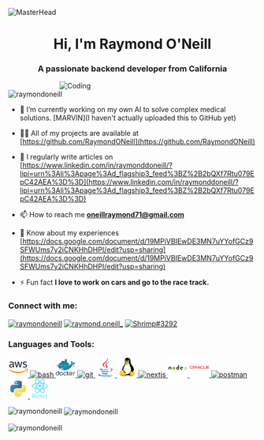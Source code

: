 ![MasterHead](https://as1.ftcdn.net/v2/jpg/03/52/39/00/1000_F_352390061_Bem8aYkzfGhIObTC4fXhf0PmKQjWM1wN.jpg)
<h1 align="center">Hi, I'm Raymond O'Neill</h1>
<h3 align="center">A passionate backend developer from California</h3>
<img align="right" alt="Coding" width="400" src="https://thumbs.gfycat.com/AliveAdmirableEidolonhelvum-max-1mb.gif">

<p align="left"> <img src="https://komarev.com/ghpvc/?username=raymondoneill&label=Profile%20views&color=0e75b6&style=flat" alt="raymondoneill" /> </p>

- 🔭 I’m currently working on my own AI to solve complex medical solutions. [MARVIN](I haven't actually uploaded this to GitHub yet)

- 👨‍💻 All of my projects are available at [https://github.com/RaymondONeill](https://github.com/RaymondONeill)

- 📝 I regularly write articles on [https://www.linkedin.com/in/raymonddoneill/?lipi=urn%3Ali%3Apage%3Ad_flagship3_feed%3BZ%2B2bQXf7Rtu079EpC42AEA%3D%3D](https://www.linkedin.com/in/raymonddoneill/?lipi=urn%3Ali%3Apage%3Ad_flagship3_feed%3BZ%2B2bQXf7Rtu079EpC42AEA%3D%3D)

- 📫 How to reach me **oneillraymond71@gmail.com**

- 📄 Know about my experiences [https://docs.google.com/document/d/19MPiVBIEwDE3MN7uYYofGCz9SFWUms7y2iCNKHhDHPI/edit?usp=sharing](https://docs.google.com/document/d/19MPiVBIEwDE3MN7uYYofGCz9SFWUms7y2iCNKHhDHPI/edit?usp=sharing)

- ⚡ Fun fact **I love to work on cars and go to the race track.**

<h3 align="left">Connect with me:</h3>
<p align="left">
<a href="https://linkedin.com/in/raymondoneill" target="blank"><img align="center" src="https://raw.githubusercontent.com/rahuldkjain/github-profile-readme-generator/master/src/images/icons/Social/linked-in-alt.svg" alt="raymondoneill" height="30" width="40" /></a>
<a href="https://instagram.com/raymond.oneill_" target="blank"><img align="center" src="https://raw.githubusercontent.com/rahuldkjain/github-profile-readme-generator/master/src/images/icons/Social/instagram.svg" alt="raymond.oneill_" height="30" width="40" /></a>
<a href="https://discord.gg/Shrimp#3292" target="blank"><img align="center" src="https://raw.githubusercontent.com/rahuldkjain/github-profile-readme-generator/master/src/images/icons/Social/discord.svg" alt="Shrimp#3292" height="30" width="40" /></a>
</p>

<h3 align="left">Languages and Tools:</h3>
<p align="left"> <a href="https://aws.amazon.com" target="_blank" rel="noreferrer"> <img src="https://raw.githubusercontent.com/devicons/devicon/master/icons/amazonwebservices/amazonwebservices-original-wordmark.svg" alt="aws" width="40" height="40"/> </a> <a href="https://www.gnu.org/software/bash/" target="_blank" rel="noreferrer"> <img src="https://www.vectorlogo.zone/logos/gnu_bash/gnu_bash-icon.svg" alt="bash" width="40" height="40"/> </a> <a href="https://www.docker.com/" target="_blank" rel="noreferrer"> <img src="https://raw.githubusercontent.com/devicons/devicon/master/icons/docker/docker-original-wordmark.svg" alt="docker" width="40" height="40"/> </a> <a href="https://git-scm.com/" target="_blank" rel="noreferrer"> <img src="https://www.vectorlogo.zone/logos/git-scm/git-scm-icon.svg" alt="git" width="40" height="40"/> </a> <a href="https://www.java.com" target="_blank" rel="noreferrer"> <img src="https://raw.githubusercontent.com/devicons/devicon/master/icons/java/java-original.svg" alt="java" width="40" height="40"/> </a> <a href="https://www.linux.org/" target="_blank" rel="noreferrer"> <img src="https://raw.githubusercontent.com/devicons/devicon/master/icons/linux/linux-original.svg" alt="linux" width="40" height="40"/> </a> <a href="https://nextjs.org/" target="_blank" rel="noreferrer"> <img src="https://cdn.worldvectorlogo.com/logos/nextjs-2.svg" alt="nextjs" width="40" height="40"/> </a> <a href="https://nodejs.org" target="_blank" rel="noreferrer"> <img src="https://raw.githubusercontent.com/devicons/devicon/master/icons/nodejs/nodejs-original-wordmark.svg" alt="nodejs" width="40" height="40"/> </a> <a href="https://www.oracle.com/" target="_blank" rel="noreferrer"> <img src="https://raw.githubusercontent.com/devicons/devicon/master/icons/oracle/oracle-original.svg" alt="oracle" width="40" height="40"/> </a> <a href="https://postman.com" target="_blank" rel="noreferrer"> <img src="https://www.vectorlogo.zone/logos/getpostman/getpostman-icon.svg" alt="postman" width="40" height="40"/> </a> <a href="https://www.python.org" target="_blank" rel="noreferrer"> <img src="https://raw.githubusercontent.com/devicons/devicon/master/icons/python/python-original.svg" alt="python" width="40" height="40"/> </a> <a href="https://reactjs.org/" target="_blank" rel="noreferrer"> <img src="https://raw.githubusercontent.com/devicons/devicon/master/icons/react/react-original-wordmark.svg" alt="react" width="40" height="40"/> </a> </p>

<p><img align="left" src="https://github-readme-stats.vercel.app/api/top-langs?username=raymondoneill&show_icons=true&locale=en&layout=compact" alt="raymondoneill" /></p>

<p>&nbsp;<img align="center" src="https://github-readme-stats.vercel.app/api?username=raymondoneill&show_icons=true&locale=en" alt="raymondoneill" /></p>

<p><img align="center" src="https://github-readme-streak-stats.herokuapp.com/?user=raymondoneill&" alt="raymondoneill" /></p>
